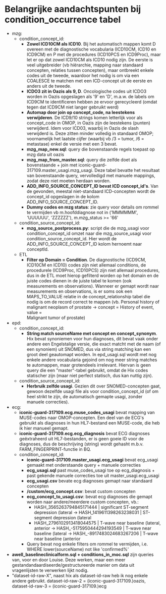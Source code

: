 # Belangrijke aandachtspunten bij condition_occurrence tabel

- mzg:
  - condition_concept_id:
    - **Zowel ICD10CM als ICD10**. Bij het automatisch mappen komt D overeen met de diagnostische vocabularia (ICD10CM, ICD10 en ICD9CM) en P met de procedures (ICD10PCS en ICD9Proc), maar let er op dat zowel ICD10CM als ICD10 nodig zijn. De eerste is veel uitgebreider (vb hiërarchie, mapping naar standaard concepten, relaties tussen concepten), maar ontbreekt enkele codes uit de tweede, waardoor het nodig is om via een COALESCE te matchen met een ICD-concept uit de eerste en anders uit de tweede.
    - **ICDO3 zit in Oazis als 9, D**. Oncologische codes uit ICDO3 worden in Oazis opgeslagen als '9' en 'D', m.a.w. de labels om ICD9CM te identificeren hebben ze ervoor gerecycleerd (omdat tegen dat ICD9CM niet langer gebruikt werd)
    - **Automap door join op concept_code, na leestekens verwijderen**. De ICD9/10 strings komen letterlijk voor als concept_code in OMOP, in Oazis zijn de leestekens (punten) verwijderd. Idem voor ICD03, waarbij in Oazis de slash verwijderd is. Deze zitten minder volledig in standaard OMOP; voornamelijk het laatste cijfer (waarbij vb /3 = tumor, /6 = metastase) enkel de versie met een 3 bevat.
    - **mzg_map_new.sql**: query die bovenstaande regels toepast op mzg data uit oazis
    - **mzg_map_from_master.sql**: query die zelfde doet als bovenstaande + join met iconic-guard-317109.master_usagi.mzg_usagi. Deze tabel bevatte het resultaat van bovenstaande query, vervolledigd met manuele mappings, zodat deze niet moeten herdaan worden.
    - **ADD_INFO_SOURCE_CONCEPT_ID bevat ICD concept_id's**. Van de gevonden, meestal niet-standaard ICD-concepten wordt de concept_id opgeslagen in de kolom ADD_INFO_SOURCE_CONCEPT_ID.
    - **Dummy codes en mzg status**: zie query voor details om rommel te vermijden vb m.hoofddiagnose not in ('MMMMMM', 'UUUUUU', 'ZZZZZZ'), m.mzg_status >= '66'
  - condition_source_concept_id:
    - **mzg_source_postprocess.py**: script die de mzg_usagi voor condition_concept_id omzet naar die mzg_source_usagi voor condition_source_concept_id. Hier wordt de ADD_INFO_SOURCE_CONCEPT_ID kolom hernoemt naar conceptId.
  - ETL
    - **Filter op Domain = Condition**. De diagnostische (ICD9CM, ICD10CM en ICD10) codes zijn niet allemaal conditions, de procedurele (ICD9Proc, ICD10PCS) zijn niet allemaal procedures, dus in de ETL moet hierop gefilterd worden op het domain en de juiste codes dienen in de juiste tabel te komen (ook measurements en observations). Wanneer er gemapt wordt naar measurements en observations, is er soms ook een MAPS_TO_VALUE relatie in de concept_relationship tabel die nodig is om de record correct te mappen (vb. Personal history of malignant neoplasm of prostate -> concept = History of event, value = 	
Malignant tumor of prostate)
- epd:
  - condition_concept_id:
    - **String match sourceName met concept en concept_synonym**. Hix bevat synoniemen voor hun diagnoses, dit bevat vaak onder andere een Engelstalige versie, die exact matcht met de naam (of een synoniem) uit SNOMED, dus via string matching kan een groot deel geautomapt worden. In epd_usagi.sql wordt met nog enkele andere vocabularia gejoind om nog meer string matches te automappen, maar grotendeels irrelevant. Hiervan is geen query die een "master"-tabel gebruikt, omdat de Hix codes statischer zijn (maar niet perfect statisch, dus kan nuttig zijn). 
  - condition_source_concept_id:
    - **Herbruik zelfde usagi**. Gezien dit over SNOMED-concepten gaat, gewoon dezelfde usagi file als voor condition_concept_id (of om heel strikt te zijn, de automatisch gemapte usagi, zonder manuele correcties).
- ecg:
  - **iconic-guard-317109.ecg.muse_codes_usagi** bevat mapping van MUSE-codes naar OMOP-concepten. Een deel van de ECG's gebruikt als diagnoses in hun HL7-bestand een MUSE-code, die heb ik hier manueel gemapt.
  - **iconic-guard-317109.ecg.ecg_diagnosis** bevat ECG diagnoses geëxtraheerd uit HL7-bestanden, er is geen goeie ID voor de diagnoses, dus de beschrijving (string) wordt gehasht m.b.v. FARM_FINGERPRINT-functie in BQ.
  - condition_concept_id:
    - **iconic-guard-317109.master_usagi.ecg_usagi** bevat ecg_usagi gemaakt met onderstaande query + manuele correcties
    - **ecg_usagi.sql** past muse_codes_usagi toe op ecg_diagnosis + past gekende manuele correcties toe uit master_usagi.ecg_usagi
    - **ecg_usagi.csv** bevate ecg diagnoses gemapt naar standaard concepten
    - **/custom/ecg_concept.csv**: bevat custom concepten
    - **ecg_concept_to_usagi.csv**: bevat ecg diagnoses die gemapt worden naar andere/meerdere custom concepten, vb.:
      - HASH_3565263794845171444 | significant ST-segment depression (lateral
        -> HASH_1419611398263238031 | ST-segment depression (lateral
      - HASH_2796102913418044575 | T-wave near baseline (lateral, anterior
        -> HASH_-5175950444294193549 | T-wave near baseline (lateral
        -> HASH_-8917483024683267206 | T-wave near baseline (anterior
    - Query bevat nog enkele filters om rommel te vermijden, i.e. WHERE lower(sourceName) not like 'confirmed%'
- **awell_baselineclinicalform.sql + conditions_in_moc.sql** zijn queries van, voor en door Louise. Deze werken, maar een meer gestandandaardiseerde/gestructureerde manier om data uit vragenlijsten te verwerken lijkt nodig.
- "dataset-id-raw-X", naast hix als dataset-id-raw heb ik nog enkele andere gebruikt. dataset-id-raw-2 = (iconic-guard-317109.)oazis, dataset-id-raw-3 = (iconic-guard-317109.)ecg
